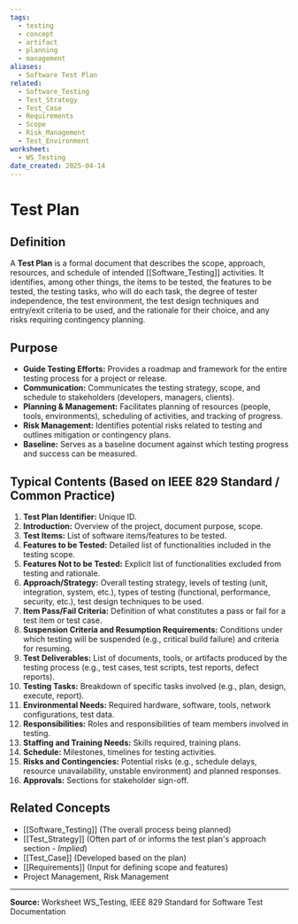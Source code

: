 ```yaml
---
tags:
  - testing
  - concept
  - artifact
  - planning
  - management
aliases:
  - Software Test Plan
related:
  - Software_Testing
  - Test_Strategy
  - Test_Case
  - Requirements
  - Scope
  - Risk_Management
  - Test_Environment
worksheet:
  - WS_Testing
date_created: 2025-04-14
---
```

# Test Plan

## Definition

A **Test Plan** is a formal document that describes the scope, approach, resources, and schedule of intended [[Software_Testing]] activities. It identifies, among other things, the items to be tested, the features to be tested, the testing tasks, who will do each task, the degree of tester independence, the test environment, the test design techniques and entry/exit criteria to be used, and the rationale for their choice, and any risks requiring contingency planning.

## Purpose

- **Guide Testing Efforts:** Provides a roadmap and framework for the entire testing process for a project or release.
- **Communication:** Communicates the testing strategy, scope, and schedule to stakeholders (developers, managers, clients).
- **Planning & Management:** Facilitates planning of resources (people, tools, environments), scheduling of activities, and tracking of progress.
- **Risk Management:** Identifies potential risks related to testing and outlines mitigation or contingency plans.
- **Baseline:** Serves as a baseline document against which testing progress and success can be measured.

## Typical Contents (Based on IEEE 829 Standard / Common Practice)

1.  **Test Plan Identifier:** Unique ID.
2.  **Introduction:** Overview of the project, document purpose, scope.
3.  **Test Items:** List of software items/features to be tested.
4.  **Features to be Tested:** Detailed list of functionalities included in the testing scope.
5.  **Features Not to be Tested:** Explicit list of functionalities excluded from testing and rationale.
6.  **Approach/Strategy:** Overall testing strategy, levels of testing (unit, integration, system, etc.), types of testing (functional, performance, security, etc.), test design techniques to be used.
7.  **Item Pass/Fail Criteria:** Definition of what constitutes a pass or fail for a test item or test case.
8.  **Suspension Criteria and Resumption Requirements:** Conditions under which testing will be suspended (e.g., critical build failure) and criteria for resuming.
9.  **Test Deliverables:** List of documents, tools, or artifacts produced by the testing process (e.g., test cases, test scripts, test reports, defect reports).
10. **Testing Tasks:** Breakdown of specific tasks involved (e.g., plan, design, execute, report).
11. **Environmental Needs:** Required hardware, software, tools, network configurations, test data.
12. **Responsibilities:** Roles and responsibilities of team members involved in testing.
13. **Staffing and Training Needs:** Skills required, training plans.
14. **Schedule:** Milestones, timelines for testing activities.
15. **Risks and Contingencies:** Potential risks (e.g., schedule delays, resource unavailability, unstable environment) and planned responses.
16. **Approvals:** Sections for stakeholder sign-off.

## Related Concepts
- [[Software_Testing]] (The overall process being planned)
- [[Test_Strategy]] (Often part of or informs the test plan's approach section - *Implied*)
- [[Test_Case]] (Developed based on the plan)
- [[Requirements]] (Input for defining scope and features)
- Project Management, Risk Management

---
**Source:** Worksheet WS_Testing, IEEE 829 Standard for Software Test Documentation